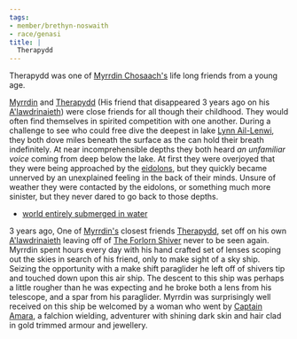 ```yaml
---
tags:
- member/brethyn-noswaith
- race/genasi
title: |
  Therapydd
---
```


Therapydd was one of [Myrrdin Chosaach's](/People/Party/Myrrdin%20Chosaach.md) life long friends from a young age.

[Myrrdin](/People/Party/Myrrdin%20Chosaach.md) and [Therapydd](/People/Therapydd.md) (His friend that disappeared 3 years ago on his [A'lawdrinaieth](/Things/A'lawdrinaieth.md)) were close friends for all though their childhood. They would often find themselves in spirited competition with one another. During a challenge to see who could free dive the deepest in lake [Lynn Ail-Lenwi](/Locations/Cloud%20Sea/Shards/The%20Forlorn%20Shiver/Lynn%20Ail-Lenwi.md), they both dove miles beneath the surface as the can hold their breath indefinitely. At near incomprehensible depths they both heard *an unfamiliar voice* coming from deep below the lake. At first they were overjoyed that they were being approached by the [eidolons](/Deities/Eidolons%20of%20The%20Forlorn%20Shiver.md), but they quickly became unnerved by an unexplained feeling in the back of their minds. Unsure of weather they were contacted by the eidolons, or something much more sinister, but they never dared to go back to those depths.

* [world entirely submerged in water](/Locations/world%20entirely%20submerged%20in%20water/world%20entirely%20submerged%20in%20water.md)

3 years ago, One of [Myrrdin's](/People/Party/Myrrdin%20Chosaach.md) closest friends [Therapydd](/People/Therapydd.md), set off on his own [A'lawdrinaieth](/Things/A'lawdrinaieth.md) leaving off of [The Forlorn Shiver](/Locations/Cloud%20Sea/Shards/The%20Forlorn%20Shiver/The%20Forlorn%20Shiver.md) never to be seen again. Myrrdin spent hours every day with his hand crafted set of lenses scoping out the skies in search of his friend, only to make sight of a sky ship. Seizing the opportunity with a make shift paraglider he left off of shivers tip and touched down upon this air ship. The descent to this ship was perhaps a little rougher than he was expecting and he broke both a lens from his telescope, and a spar from his paraglider. Myrrdin was surprisingly well received on this ship be welcomed by a woman who went by [Captain Amara](/People/Captain%20Amara.md), a falchion wielding, adventurer with shining dark skin and hair clad in gold trimmed armour and jewellery.
